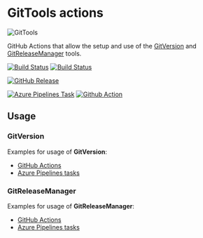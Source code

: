 # GitTools actions

![GitTools](docs/icon.png "GitTools")

GitHub Actions that allow the setup and use of the [GitVersion](https://github.com/GitTools/GitVersion) and [GitReleaseManager](https://github.com/GitTools/GitReleaseManager) tools.

[![Build Status](https://github.com/GitTools/actions/workflows/CI/badge.svg)](https://github.com/GitTools/actions/actions)
[![Build Status](https://github.com/GitTools/actions/workflows/release/badge.svg)](https://github.com/GitTools/actions/actions)

[![GitHub Release](https://img.shields.io/github/v/release/gittools/actions?logo=github&sort=semver)](https://github.com/GitTools/actions/releases/latest)

[![Azure Pipelines Task](https://img.shields.io/badge/marketplace-gittools.gittools-blue?logo=azure-pipelines)](https://marketplace.visualstudio.com/items?itemName=gittools.gittools)
[![Github Action](https://img.shields.io/badge/marketplace-gittools-blue?logo=github)](https://github.com/marketplace/actions/gittools)

## Usage

### GitVersion

Examples for usage of **GitVersion**:

- [GitHub Actions](docs/examples/github/gitversion/index.md)
- [Azure Pipelines tasks](docs/examples/azure/gitversion/index.md)

### GitReleaseManager

Examples for usage of **GitReleaseManager**:

- [GitHub Actions](docs/examples/github/gitreleasemanager/index.md)
- [Azure Pipelines tasks](docs/examples/azure/gitreleasemanager/index.md)
 
